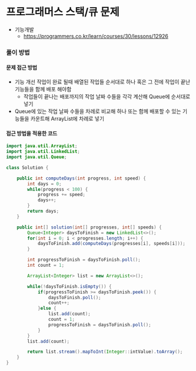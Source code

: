 프로그래머스 스택/큐 문제
=========================

-	기능개발
	-	https://programmers.co.kr/learn/courses/30/lessons/12926

### 풀이 방법

#### 문제 접근 방법

-	기능 개선 작업이 완료 될때 배열된 작업들 순서대로 하나 혹은 그 전에 작업이 끝난 기능들을 함께 배포 해야함
	-	작업들이 끝나는 배포까지의 작업 날짜 수들을 각각 계산해 Queue에 순서대로 넣기
-	Queue에 있는 작업 날짜 수들을 차례로 비교해 하나 또는 함께 배포할 수 있는 기능들을 카운트해 ArrayList에 차례로 넣기

#### 접근 방법을 적용한 코드

```java
import java.util.ArrayList;
import java.util.LinkedList;
import java.util.Queue;

class Solution {

    public int computeDays(int progress, int speed) {
        int days = 0;
        while(progress < 100) {
            progress += speed;
            days++;
        }
        return days;
    }

    public int[] solution(int[] progresses, int[] speeds) {
        Queue<Integer> daysToFinish = new LinkedList<>();
        for(int i = 0; i < progresses.length; i++) {
            daysToFinish.add(computeDays(progresses[i], speeds[i]));
        }

        int progressToFinish = daysToFinish.poll();
        int count = 1;

        ArrayList<Integer> list = new ArrayList<>();

        while(!daysToFinish.isEmpty()) {
            if(progressToFinish >= daysToFinish.peek()) {
                daysToFinish.poll();
                count++;
            }else {
                list.add(count);
                count = 1;
                progressToFinish = daysToFinish.poll();
            }
        }
        list.add(count);

        return list.stream().mapToInt(Integer::intValue).toArray();
    }
}
```
